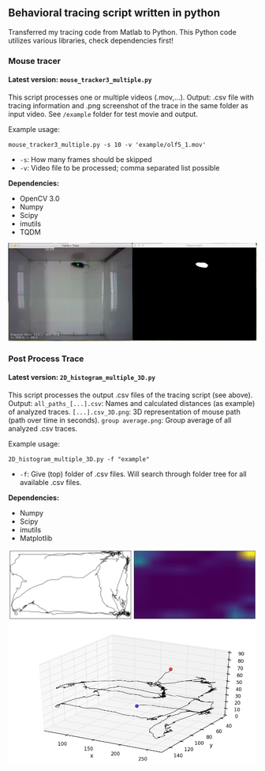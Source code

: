 ## Behavioral tracing script written in python 
Transferred my tracing code from Matlab to Python. 
This Python code utilizes various libraries, check dependencies first!

### Mouse tracer
#### Latest version: `mouse_tracker3_multiple.py`
This script processes one or multiple videos (.mov,...). Output: .csv file with tracing information and .png screenshot of the trace in the same folder as input video. See `/example` folder for test movie and output.

Example usage: 
```
mouse_tracker3_multiple.py -s 10 -v 'example/olf5_1.mov'
``` 
* `-s`: How many frames should be skipped
* `-v`: Video file to be processed; comma separated list possible

**Dependencies:** 
* OpenCV 3.0 
* Numpy
* Scipy
* imutils
* TQDM 

!['Screen shot'](Screen_Shot.jpg)

### Post Process Trace
#### Latest version: `2D_histogram_multiple_3D.py`
This script processes the output .csv files of the tracing script (see above). Output: `all_paths_[...].csv`: Names and calculated distances (as example) of analyzed traces. `[...].csv_3D.png`: 3D representation of mouse path (path over time in seconds). `group average.png`: Group average of all analyzed .csv traces. 

Example usage: 
```
2D_histogram_multiple_3D.py -f "example"
``` 
* `-f`: Give (top) folder of .csv files. Will search through folder tree for all available .csv files. 

**Dependencies:** 
* Numpy
* Scipy
* imutils
* Matplotlib

!['Trace and 2D histogram'](example/olf5_1.mov_2016-01-16_17-44-01.csv.png)
!['3D trace representation'](example/olf5_1.mov_2016-01-16_17-44-01.csv_3D.png)



